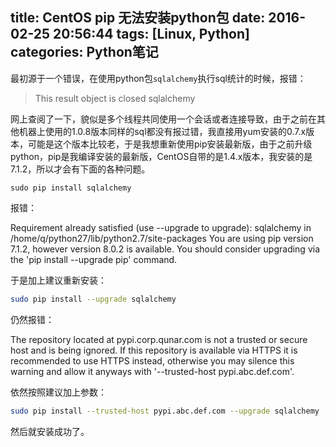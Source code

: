 title: CentOS pip 无法安装python包
date: 2016-02-25 20:56:44
tags: [Linux, Python]
categories: Python笔记
---
最初源于一个错误，在使用python包`sqlalchemy`执行sql统计的时候，报错：
> This result object is closed sqlalchemy

网上查阅了一下，貌似是多个线程共同使用一个会话或者连接导致，由于之前在其他机器上使用的1.0.8版本同样的sql都没有报过错，我直接用yum安装的0.7.x版本，可能是这个版本比较老，于是我想重新使用pip安装最新版，由于之前升级python，pip是我编译安装的最新版，CentOS自带的是1.4.x版本，我安装的是7.1.2，所以才会有下面的各种问题。
```
sudo pip install sqlalchemy
```
报错：
> 
Requirement already satisfied (use --upgrade to upgrade): sqlalchemy in /home/q/python27/lib/python2.7/site-packages
You are using pip version 7.1.2, however version 8.0.2 is available.
You should consider upgrading via the 'pip install --upgrade pip' command.

于是加上建议重新安装：
```bash
sudo pip install --upgrade sqlalchemy
```
仍然报错：
> 
The repository located at pypi.corp.qunar.com is not a trusted or secure host and is being ignored. If this repository is available via HTTPS it is recommended to use HTTPS instead, otherwise you may silence this warning and allow it anyways with '--trusted-host pypi.abc.def.com'.

依然按照建议加上参数：
```bash
sudo pip install --trusted-host pypi.abc.def.com --upgrade sqlalchemy
```
然后就安装成功了。
